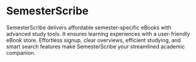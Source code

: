 # SemesterScribe
 SemesterScribe delivers affordable semester-specific eBooks with advanced study tools. It ensures learning experiences with a user-friendly eBook store. Effortless signup, clear overviews, efficient studying, and smart search features make SemesterScribe your streamlined academic companion.
